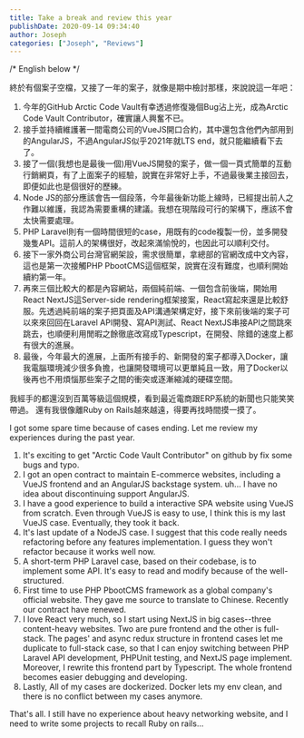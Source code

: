 ```yaml
---
title: Take a break and review this year
publishDate: 2020-09-14 09:34:40
author: Joseph
categories: ["Joseph", "Reviews"]
---
```


/* English below */

終於有個案子空檔，又接了一年的案子，就像是期中檢討那樣，來說說這一年吧：
1. 今年的GitHub Arctic Code Vault有幸透過修復幾個Bug沾上光，成為Arctic Code Vault Contributor，確實讓人興奮不已。
2. 接手並持續維護著一間電商公司的VueJS開口合約，其中還包含他們內部用到的AngularJS，不過AngularJS似乎2021年就LTS end，就只能繼續看下去了。
3. 接了一個(我想也是最後一個)用VueJS開發的案子，做一個一頁式簡單的互動行銷網頁，有了上面案子的經驗，說實在非常好上手，不過最後業主接回去，即便如此也是個很好的歷練。
4. Node JS的部分應該會告一個段落，今年最後新功能上線時，已經提出前人之作難以維護，我認為需要重構的建議。我想在現階段可行的架構下，應該不會太快需要處理。
5. PHP Laravel則有一個時間很短的case，用既有的code複製一份，並多開發幾隻API。這前人的架構很好，改起來滿愉悅的，也因此可以順利交付。
6. 接下一家外商公司台灣官網架設，需求很簡單，拿總部的官網改成中文內容，這也是第一次接觸PHP PbootCMS這個框架，說實在沒有難度，也順利開始續約第一年。
7. 再來三個比較大的都是內容網站，兩個純前端、一個包含前後端，開始用React NextJS這Server-side rendering框架接案，React寫起來還是比較舒服。先透過純前端的案子把頁面及API溝通架構定好，接下來前後端的案子可以來來回回在Laravel API開發、寫API測試、React NextJS串接API之間跳來跳去，也順便利用閒暇之餘徹底改寫成Typescript，在開發、除錯的速度上都有很大的進展。
8. 最後，今年最大的進展，上面所有接手的、新開發的案子都導入Docker，讓我電腦環境減少很多負擔，也讓開發環境可以更單純且一致，用了Docker以後再也不用煩惱那些案子之間的衝突或逐漸縮減的硬碟空間。

我經手的都還沒到百萬等級這個規模，看到最近電商跟ERP系統的新聞也只能笑笑帶過。
還有我很像離Ruby on Rails越來越遠，得要再找時間摸一摸了。 

I got some spare time because of cases ending. Let me review my experiences during the past year.

1. It's exciting to get "Arctic Code Vault Contributor" on github by fix some bugs and typo.
2. I got an open contract to maintain E-commerce websites, including a VueJS frontend and an AngularJS backstage system. uh... I have no idea about discontinuing support AngularJS.
3. I have a good experience to build a interactive SPA website using VueJS from scratch. Even through VueJS is easy to use, I think this is my last VueJS case. Eventually, they took it back.
4. It's last update of a NodeJS case. I suggest that this code really needs refactoring before any features implementation. I guess they won't refactor because it works well now.
5. A short-term PHP Laravel case, based on their codebase, is to implement some API. It's easy to read and modify because of the well-structured.
6. First time to use PHP PbootCMS framework as a global company's official website. They gave me source to translate to Chinese. Recently our contract have renewed.
7. I love React very much, so I start using NextJS in big cases--three content-heavy websites. Two are pure frontend and the other is full-stack. The pages' and async redux structure in frontend cases let me duplicate to full-stack case, so that I can enjoy switching between PHP Laravel API development, PHPUnit testing, and NextJS page implement. Moreover, I rewrite this frontend part by Typescript. The whole frontend becomes easier debugging and developing.
8. Lastly, All of my cases are dockerized. Docker lets my env clean, and there is no conflict between my cases anymore.

That's all. I still have no experience about heavy networking website, and I need to write some projects to recall Ruby on rails...
